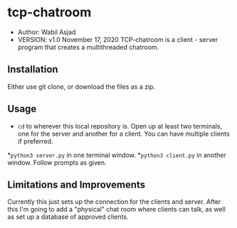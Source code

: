 # tcp-chatroom
* Author: Wabil Asjad 
* VERSION: v1.0 November 17, 2020
TCP-chatroom is a client - server program that creates a multithreaded chatroom. 

## Installation

Either use git clone, or download the files as a zip. 

## Usage

* ```cd``` to wherever this local repository is.
Open up at least two terminals, one for the server and another for a client. You can have multiple clients if preferred.

*```python3 server.py``` in one terminal window.
*```python3 client.py``` in another window.
Follow prompts as given.


## Limitations and Improvements
Currently this just sets up the connection for the clients and server. After this I'm going to add a "physical" chat room where clients can talk, as well as set up a database of approved clients. 

